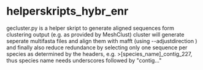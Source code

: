 # helperskripts_hybr_enr

gecluster.py is a helper skript to generate aligned sequences form clustering output (e.g. as provided by MeshClust)
cluster will generate seperate multifasta files and align them with mafft (using --adjustdirection ) and 
finally also reduce redundance by selecting only one sequence per species as determined by the headers, e.g. >[species_name]_contig_227,
thus species name needs underscores followed by "contig..."
